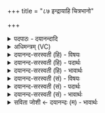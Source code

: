 +++
title = "८७ इन्द्रायाहि चित्रभानो"

+++
<details><summary>पदपाठः - दयानन्दादि</summary>

इन्द्र॑। आ। या॒हि॒। चि॒त्र॒भा॒नो॒ इति॑ चित्रऽभानो। सु॒ताः। इ॒मे। त्वा॒यव॒ इति॑ त्वा॒ऽयवः॑। अण्वी॑भिः। तना॑। पू॒तासः॑। ८७।
</details>

<details><summary>अधिमन्त्रम् (VC)</summary>

- इन्द्रो देवता
- मधुच्छन्दा ऋषिः
- निचृद्गायत्री
- षड्जः
</details>

<details><summary>दयानन्द-सरस्वती (हि) - विषयः</summary>

अब सामान्य उपदेश विषय को अगले मन्त्र में कहा है ॥
</details>

<details><summary>दयानन्द-सरस्वती (हि) - पदार्थः</summary>

पदार्थान्वयभाषाः -  हे (चित्रभानो) चित्र-विचित्र विद्याप्रकाशोंवाले (इन्द्र) सभापति ! आप जो (इमे) ये (अण्वीभिः) अङ्गुलियों से (सुताः) सिद्ध किये (तना) विस्तारयुक्त गुण से (पूतासः) पवित्र (त्वायवः) जो तुमको मिलते हैं, उन पदार्थों को (आ, याहि) प्राप्त हूजिये ॥८७ ॥
</details>

<details><summary>दयानन्द-सरस्वती (हि) - भावार्थः</summary>

भावार्थभाषाः -  मनुष्य लोग अच्छी क्रिया से पदार्थों को अच्छे प्रकार शुद्ध करके भोजनादि करें ॥८७ ॥
</details>

<details><summary>दयानन्द-सरस्वती (सं) - विषयः</summary>

अथ सामान्योपदेशविषयमाह ॥
</details>

<details><summary>दयानन्द-सरस्वती (सं) - पदार्थः</summary>

पदार्थान्वयभाषाः -  हे चित्रभानो इन्द्र ! त्वं य इमे अण्वीभिस्सुतास्तना पूतासस्त्वायवः पदार्थाः सन्ति, तानायाहि ॥८७ ॥
</details>

<details><summary>दयानन्द-सरस्वती (सं) - भावार्थः</summary>

भावार्थभाषाः -  मनुष्याः सत्क्रियया पदार्थान् संशोध्य भुञ्जताम् ॥८७ ॥
</details>

<details><summary>सविता जोशी ← दयानन्दः (म) - भावार्थः</summary>

भावार्थभाषाः -  माणसांनी पदार्थांवर चांगली प्रक्रिया करून शुद्ध करावे व नंतर भोजन करावे.
</details>